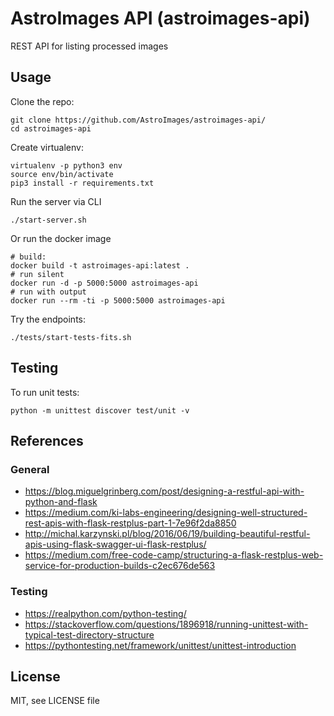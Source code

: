 AstroImages API (astroimages-api)
=================================

REST API for listing processed images

Usage
-----

Clone the repo:

    git clone https://github.com/AstroImages/astroimages-api/
    cd astroimages-api

Create virtualenv:

    virtualenv -p python3 env
    source env/bin/activate
    pip3 install -r requirements.txt

Run the server via CLI

    ./start-server.sh
    
Or run the docker image

    # build: 
    docker build -t astroimages-api:latest .
    # run silent
    docker run -d -p 5000:5000 astroimages-api
    # run with output
    docker run --rm -ti -p 5000:5000 astroimages-api

Try the endpoints:

    ./tests/start-tests-fits.sh

## Testing

To run unit tests:

    python -m unittest discover test/unit -v


## References

### General
- https://blog.miguelgrinberg.com/post/designing-a-restful-api-with-python-and-flask
- https://medium.com/ki-labs-engineering/designing-well-structured-rest-apis-with-flask-restplus-part-1-7e96f2da8850
- http://michal.karzynski.pl/blog/2016/06/19/building-beautiful-restful-apis-using-flask-swagger-ui-flask-restplus/
- https://medium.com/free-code-camp/structuring-a-flask-restplus-web-service-for-production-builds-c2ec676de563

 ### Testing
 - https://realpython.com/python-testing/
 - https://stackoverflow.com/questions/1896918/running-unittest-with-typical-test-directory-structure
 - https://pythontesting.net/framework/unittest/unittest-introduction

License
-------

MIT, see LICENSE file


